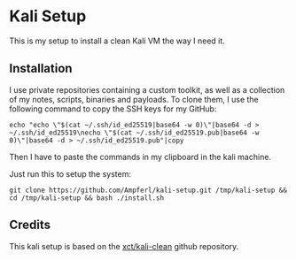 # Kali Setup
This is my setup to install a clean Kali VM the way I need it.

## Installation
I use private repositories containing a custom toolkit, as well as a collection of my notes, scripts, binaries and payloads.
To clone them, I use the following command to copy the SSH keys for my GitHub:
```shell
echo "echo \"$(cat ~/.ssh/id_ed25519|base64 -w 0)\"|base64 -d > ~/.ssh/id_ed25519\necho \"$(cat ~/.ssh/id_ed25519.pub|base64 -w 0)\"|base64 -d > ~/.ssh/id_ed25519.pub"|copy
``` 
Then I have to paste the commands in my clipboard in the kali machine.

Just run this to setup the system:
```shell
git clone https://github.com/Ampferl/kali-setup.git /tmp/kali-setup && cd /tmp/kali-setup && bash ./install.sh
```

## Credits
This kali setup is based on the [xct/kali-clean](https://github.com/xct/kali-clean) github repository.

